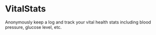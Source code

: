 # VitalStats

Anonymously keep a log and track your vital health stats including blood pressure, glucose level, etc.